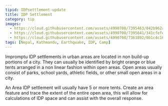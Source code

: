 ```yaml
---
tipid: IDPsettlement-update
title: IDP Settlement
category: tip
images:
  - https://cloud.githubusercontent.com/assets/4990708/7395463/042b962a-ee68-11e4-8b06-2d4fe448f7c8.JPG
  - https://cloud.githubusercontent.com/assets/4990708/7395641/341cfefe-ee69-11e4-81d8-d674ffd50fb5.JPG
  - https://cloud.githubusercontent.com/assets/4990708/7361892/0b1c4c16-ed2f-11e4-8a73-7ef2c5ac6ae3.jpg
tags: [Nepal, Kathmandu, Earthquake, IDP, Camp]
---
```


Impromptu IDP settlements in urban areas are located in non build-up portions of a city.  They can usually be identified by bright orange or blue tents arranged in a non linear fashion within open areas.  Open areas usually consist of parks, school yards, athletic fields, or other small open areas in a city.  

An Area IDP settlement will usually have 5 or more tents. Create an area feature and trace the extent of the entire open area, this will allow for calculations of IDP space and can assist with the overall response.  
